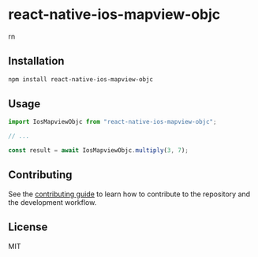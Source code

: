 # react-native-ios-mapview-objc

rn

## Installation

```sh
npm install react-native-ios-mapview-objc
```

## Usage

```js
import IosMapviewObjc from "react-native-ios-mapview-objc";

// ...

const result = await IosMapviewObjc.multiply(3, 7);
```

## Contributing

See the [contributing guide](CONTRIBUTING.md) to learn how to contribute to the repository and the development workflow.

## License

MIT

